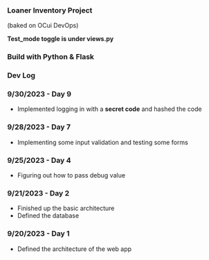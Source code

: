 ### Loaner Inventory Project
(baked on OCui DevOps)

**Test_mode toggle is under views.py**

### Build with Python & Flask

### Dev Log

### 9/30/2023 - Day 9
- Implemented logging in with a **secret code** and hashed the code

### 9/28/2023 - Day 7
- Implementing some input validation and testing some forms

### 9/25/2023 - Day 4
- Figuring out how to pass debug value 

### 9/21/2023 - Day 2
- Finished up the basic architecture
- Defined the database

### 9/20/2023 - Day 1
- Defined the architecture of the web app

